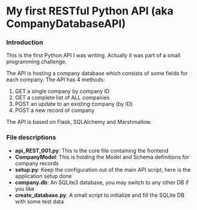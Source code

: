 # My first RESTful Python API (aka CompanyDatabaseAPI)

### Introduction
This is the first Python API I was writing. Actually it was part of a small programming challenge.

The API is hosting a company database which consists of some fields for each company.
The API has 4 methods:

1. GET a single company by company ID
2. GET a complete list of ALL companies
3. POST an update to an existing company (by ID)
4. POST a new record of company

The API is based on Flask, SQLAlchemy and Marshmallow.

### File descriptions
* **api_REST_001.py**: This is the core file containing the frontend
* **CompanyModel**: This is holding the Model and Schema definitions for company records
* **setup.py**: Keep the configuration out of the main API script, here is the application setup done
* **company.db**: An SQLite3 database, you may switch to any other DB if you like
* **create_database.py**: A small script to initialize and fill the SQLite DB with some test data
